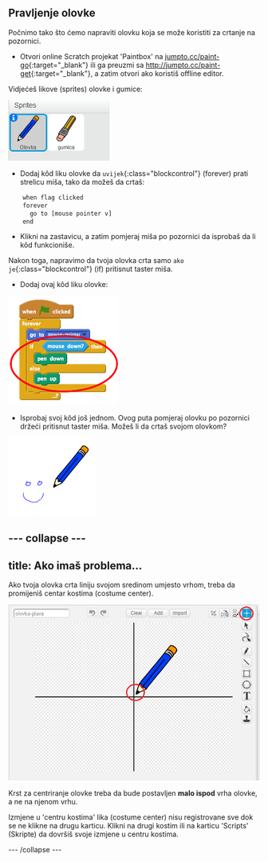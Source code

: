 ## Pravljenje olovke

Počnimo tako što ćemo napraviti olovku koja se može koristiti za crtanje na pozornici.

+ Otvori online Scratch projekat 'Paintbox' na [jumpto.cc/paint-go](http://jumpto.cc/paint-go){:target="_blank"} ili ga preuzmi sa <http://jumpto.cc/paint-get>{:target="_blank"}, a zatim otvori ako koristiš offline editor.

Vidjećeš likove (sprites) olovke i gumice:

![snimak ekrana](images/paint-starter.png)

+ Dodaj kôd liku olovke da `uvijek`{:class="blockcontrol"} (forever) prati strelicu miša, tako da možeš da crtaš:

```blocks
    when flag clicked
    forever
      go to [mouse pointer v]
    end
```

+ Klikni na zastavicu, a zatim pomjeraj miša po pozornici da isprobaš da li kôd funkcioniše.

Nakon toga, napravimo da tvoja olovka crta samo `ako je`{:class="blockcontrol"} (if) pritisnut taster miša.

+ Dodaj ovaj kôd liku olovke:

![snimak ekrana](images/paint-pencil-draw-code.png)

+ Isprobaj svoj kôd još jednom. Ovog puta pomjeraj olovku po pozornici držeći pritisnut taster miša. Možeš li da crtaš svojom olovkom?

![snimak ekrana](images/paint-draw.png)

## \--- collapse \---

## title: Ako imaš problema...

Ako tvoja olovka crta liniju svojom sredinom umjesto vrhom, treba da promijeniš centar kostima (costume center).

![Centar kostima](images/costume-center.png)

Krst za centriranje olovke treba da bude postavljen **malo ispod** vrha olovke, a ne na njenom vrhu.

Izmjene u 'centru kostima' lika (costume center) nisu registrovane sve dok se ne klikne na drugu karticu. Klikni na drugi kostim ili na karticu 'Scripts' (Skripte) da dovršiš svoje izmjene u centru kostima.

\--- /collapse \---